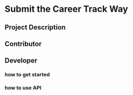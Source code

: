 # Submit the Career Track Way

## Project Description
## Contributor
## Developer

### how to get started
### how to use API